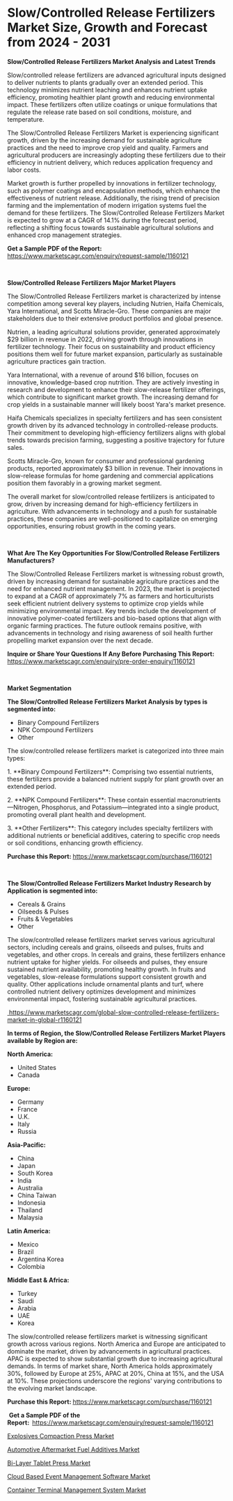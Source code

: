 <p><h1>Slow/Controlled Release Fertilizers Market Size, Growth and Forecast from 2024 - 2031</h1></p><p><strong>Slow/Controlled Release Fertilizers Market Analysis and Latest Trends</strong></p>
<p><p>Slow/controlled release fertilizers are advanced agricultural inputs designed to deliver nutrients to plants gradually over an extended period. This technology minimizes nutrient leaching and enhances nutrient uptake efficiency, promoting healthier plant growth and reducing environmental impact. These fertilizers often utilize coatings or unique formulations that regulate the release rate based on soil conditions, moisture, and temperature.</p><p>The Slow/Controlled Release Fertilizers Market is experiencing significant growth, driven by the increasing demand for sustainable agriculture practices and the need to improve crop yield and quality. Farmers and agricultural producers are increasingly adopting these fertilizers due to their efficiency in nutrient delivery, which reduces application frequency and labor costs. </p><p>Market growth is further propelled by innovations in fertilizer technology, such as polymer coatings and encapsulation methods, which enhance the effectiveness of nutrient release. Additionally, the rising trend of precision farming and the implementation of modern irrigation systems fuel the demand for these fertilizers. The Slow/Controlled Release Fertilizers Market is expected to grow at a CAGR of 14.1% during the forecast period, reflecting a shifting focus towards sustainable agricultural solutions and enhanced crop management strategies.</p></p>
<p><strong>Get a Sample PDF of the Report:&nbsp;</strong> <a href="https://www.marketscagr.com/enquiry/request-sample/1160121?utm_campaign=1848&utm_medium=2&utm_source=Github&utm_content=ia&utm_term=05122024&utm_id=slowcontrolled-release-fertilizers">https://www.marketscagr.com/enquiry/request-sample/1160121</a></p>
<p>&nbsp;</p>
<p><strong>Slow/Controlled Release Fertilizers Major Market Players</strong></p>
<p><p>The Slow/Controlled Release Fertilizers market is characterized by intense competition among several key players, including Nutrien, Haifa Chemicals, Yara International, and Scotts Miracle-Gro. These companies are major stakeholders due to their extensive product portfolios and global presence.</p><p>Nutrien, a leading agricultural solutions provider, generated approximately $29 billion in revenue in 2022, driving growth through innovations in fertilizer technology. Their focus on sustainability and product efficiency positions them well for future market expansion, particularly as sustainable agriculture practices gain traction.</p><p>Yara International, with a revenue of around $16 billion, focuses on innovative, knowledge-based crop nutrition. They are actively investing in research and development to enhance their slow-release fertilizer offerings, which contribute to significant market growth. The increasing demand for crop yields in a sustainable manner will likely boost Yara's market presence.</p><p>Haifa Chemicals specializes in specialty fertilizers and has seen consistent growth driven by its advanced technology in controlled-release products. Their commitment to developing high-efficiency fertilizers aligns with global trends towards precision farming, suggesting a positive trajectory for future sales.</p><p>Scotts Miracle-Gro, known for consumer and professional gardening products, reported approximately $3 billion in revenue. Their innovations in slow-release formulas for home gardening and commercial applications position them favorably in a growing market segment.</p><p>The overall market for slow/controlled release fertilizers is anticipated to grow, driven by increasing demand for high-efficiency fertilizers in agriculture. With advancements in technology and a push for sustainable practices, these companies are well-positioned to capitalize on emerging opportunities, ensuring robust growth in the coming years.</p></p>
<p>&nbsp;</p>
<p><strong>What Are The Key Opportunities For Slow/Controlled Release Fertilizers Manufacturers?</strong></p>
<p><p>The Slow/Controlled Release Fertilizers market is witnessing robust growth, driven by increasing demand for sustainable agriculture practices and the need for enhanced nutrient management. In 2023, the market is projected to expand at a CAGR of approximately 7% as farmers and horticulturists seek efficient nutrient delivery systems to optimize crop yields while minimizing environmental impact. Key trends include the development of innovative polymer-coated fertilizers and bio-based options that align with organic farming practices. The future outlook remains positive, with advancements in technology and rising awareness of soil health further propelling market expansion over the next decade.</p></p>
<p><strong>Inquire or Share Your Questions If Any Before Purchasing This Report:</strong> <a href="https://www.marketscagr.com/enquiry/pre-order-enquiry/1160121?utm_campaign=1848&utm_medium=2&utm_source=Github&utm_content=ia&utm_term=05122024&utm_id=slowcontrolled-release-fertilizers">https://www.marketscagr.com/enquiry/pre-order-enquiry/1160121</a></p>
<p>&nbsp;</p>
<p><strong>Market Segmentation</strong></p>
<p><strong>The Slow/Controlled Release Fertilizers Market Analysis by types is segmented into:</strong></p>
<p><ul><li>Binary Compound Fertilizers</li><li>NPK Compound Fertilizers</li><li>Other</li></ul></p>
<p><p>The slow/controlled release fertilizers market is categorized into three main types: </p><p>1. **Binary Compound Fertilizers**: Comprising two essential nutrients, these fertilizers provide a balanced nutrient supply for plant growth over an extended period.</p><p>   </p><p>2. **NPK Compound Fertilizers**: These contain essential macronutrients—Nitrogen, Phosphorus, and Potassium—integrated into a single product, promoting overall plant health and development.</p><p>3. **Other Fertilizers**: This category includes specialty fertilizers with additional nutrients or beneficial additives, catering to specific crop needs or soil conditions, enhancing growth efficiency.</p></p>
<p><strong>Purchase this Report:&nbsp;</strong><a href="https://www.marketscagr.com/purchase/1160121?utm_campaign=1848&utm_medium=2&utm_source=Github&utm_content=ia&utm_term=05122024&utm_id=slowcontrolled-release-fertilizers">https://www.marketscagr.com/purchase/1160121</a></p>
<p>&nbsp;</p>
<p><strong>The Slow/Controlled Release Fertilizers Market Industry Research by Application is segmented into:</strong></p>
<p><ul><li>Cereals & Grains</li><li>Oilseeds & Pulses</li><li>Fruits & Vegetables</li><li>Other</li></ul></p>
<p><p>The slow/controlled release fertilizers market serves various agricultural sectors, including cereals and grains, oilseeds and pulses, fruits and vegetables, and other crops. In cereals and grains, these fertilizers enhance nutrient uptake for higher yields. For oilseeds and pulses, they ensure sustained nutrient availability, promoting healthy growth. In fruits and vegetables, slow-release formulations support consistent growth and quality. Other applications include ornamental plants and turf, where controlled nutrient delivery optimizes development and minimizes environmental impact, fostering sustainable agricultural practices.</p></p>
<p><a href="https://www.marketscagr.com/global-slow-controlled-release-fertilizers-market-in-global-r1160121?utm_campaign=1848&utm_medium=2&utm_source=Github&utm_content=ia&utm_term=05122024&utm_id=slowcontrolled-release-fertilizers">&nbsp;https://www.marketscagr.com/global-slow-controlled-release-fertilizers-market-in-global-r1160121</a></p>
<p><strong>In terms of Region, the Slow/Controlled Release Fertilizers Market Players available by Region are:</strong></p>
<p>
    <p> <strong> North America: </strong>
        <ul>
            <li>United States</li>
            <li>Canada</li>
        </ul>
        </p> 
    <p> <strong> Europe: </strong>
        <ul>
            <li>Germany</li>
            <li>France</li>
            <li>U.K.</li>
            <li>Italy</li>
            <li>Russia</li>
        </ul>
        </p> 
    <p> <strong> Asia-Pacific: </strong>
        <ul>
            <li>China</li>
            <li>Japan</li>
            <li>South Korea</li>
            <li>India</li>
            <li>Australia</li>
            <li>China Taiwan</li>
            <li>Indonesia</li>
            <li>Thailand</li>
            <li>Malaysia</li>
        </ul>
        </p> 
    <p> <strong> Latin America: </strong>
        <ul>
            <li>Mexico</li>
            <li>Brazil</li>
            <li>Argentina Korea</li>
            <li>Colombia</li>
        </ul>
        </p> 
    <p> <strong> Middle East & Africa: </strong>
        <ul>
            <li>Turkey</li>
            <li>Saudi</li>
            <li>Arabia</li>
            <li>UAE</li>
            <li>Korea</li>
        </ul>
    </p>
    </p>
<p><p>The slow/controlled release fertilizers market is witnessing significant growth across various regions. North America and Europe are anticipated to dominate the market, driven by advancements in agricultural practices. APAC is expected to show substantial growth due to increasing agricultural demands. In terms of market share, North America holds approximately 30%, followed by Europe at 25%, APAC at 20%, China at 15%, and the USA at 10%. These projections underscore the regions' varying contributions to the evolving market landscape.</p></p>
<p><strong>Purchase this Report: </strong><a href="https://www.marketscagr.com/purchase/1160121?utm_campaign=1848&utm_medium=2&utm_source=Github&utm_content=ia&utm_term=05122024&utm_id=slowcontrolled-release-fertilizers">https://www.marketscagr.com/purchase/1160121</a></p>
<p>&nbsp;<strong>Get a Sample PDF of the Report:&nbsp;&nbsp;</strong><a href="https://www.marketscagr.com/enquiry/request-sample/1160121?utm_campaign=1848&utm_medium=2&utm_source=Github&utm_content=ia&utm_term=05122024&utm_id=slowcontrolled-release-fertilizers">https://www.marketscagr.com/enquiry/request-sample/1160121</a></p>
<p><strong></strong></p>
<p><p><a href="https://issuu.com/reportprime-2/docs/explosives-compaction-press-market-size-2030.pptx?utm_campaign=1848&utm_medium=2&utm_source=Github&utm_content=ia&utm_term=05122024&utm_id=slowcontrolled-release-fertilizers">Explosives Compaction Press Market</a></p><p><a href="https://www.linkedin.com/pulse/automotive-insight-dial-hexdf?utm_campaign=1848&utm_medium=2&utm_source=Github&utm_content=ia&utm_term=05122024&utm_id=slowcontrolled-release-fertilizers">Automotive Aftermarket Fuel Additives Market</a></p><p><a href="https://issuu.com/reportprime-2/docs/bi-layer-tablet-press-market-size-2030.pptx?utm_campaign=1848&utm_medium=2&utm_source=Github&utm_content=ia&utm_term=05122024&utm_id=slowcontrolled-release-fertilizers">Bi-Layer Tablet Press Market</a></p><p><a href="https://www.linkedin.com/pulse/compreh-proposis-fbaif?utm_campaign=1848&utm_medium=2&utm_source=Github&utm_content=ia&utm_term=05122024&utm_id=slowcontrolled-release-fertilizers">Cloud Based Event Management Software Market</a></p><p><a href="https://www.linkedin.com/pulse/compreh-proposis-fbaif?utm_campaign=1848&utm_medium=2&utm_source=Github&utm_content=ia&utm_term=05122024&utm_id=slowcontrolled-release-fertilizers">Container Terminal Management System Market</a></p></p>